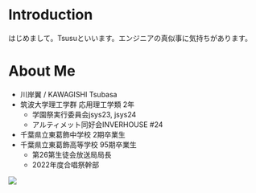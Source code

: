 # Introduction
はじめまして。Tsusuといいます。エンジニアの真似事に気持ちがあります。

# About Me
- 川岸翼 / KAWAGISHI Tsubasa
- 筑波大学理工学群 応用理工学類 2年
  - 学園祭実行委員会jsys23, jsys24
  - アルティメット同好会INVERHOUSE #24
- 千葉県立東葛飾中学校 2期卒業生
- 千葉県立東葛飾高等学校 95期卒業生
  - 第26第生徒会放送局局長
  - 2022年度合唱祭幹部

![](https://github-readme-stats.vercel.app/api/top-langs?username=tsusu0409&show_icons=true&locale=en&layout=compact)
